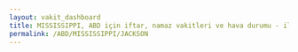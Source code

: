 ```yaml
---
layout: vakit_dashboard
title: MISSISSIPPI, ABD için iftar, namaz vakitleri ve hava durumu - ilçe/eyalet seç
permalink: /ABD/MISSISSIPPI/JACKSON
---
```


<script type="text/javascript">
  var GLOBAL_COUNTRY = 'ABD';
  var GLOBAL_CITY = 'MISSISSIPPI';
  var GLOBAL_STATE = 'JACKSON';
  var lat = 72;
  var lon = 21;
</script>
